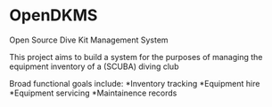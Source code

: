 # OpenDKMS
Open Source Dive Kit Management System

This project aims to build a system for the purposes of managing the equipment inventory of a (SCUBA) diving club

Broad functional goals include:
*Inventory tracking
*Equipment hire
*Equipment servicing
*Maintainence records